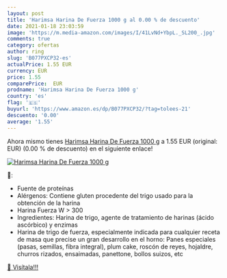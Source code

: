 ```yaml
---
layout: post
title: 'Harimsa Harina De Fuerza 1000 g al 0.00 % de descuento'
date: 2021-01-18 23:03:59
image: 'https://m.media-amazon.com/images/I/41LvNd+YbpL._SL200_.jpg'
comments: true
category: ofertas
author: ring
slug: 'B077PXCP32-es'
actualPrice: 1.55 EUR
currency: EUR
price: 1.55
comparePrice:  EUR
prodname: 'Harimsa Harina De Fuerza 1000 g'
country: 'es'
flag: '🇪🇸'
buyurl: 'https://www.amazon.es/dp/B077PXCP32/?tag=tolees-21'
descuento: '0.00'
average: '1.55'
---
```


Ahora mismo tienes [Harimsa Harina De Fuerza 1000 g](https://www.amazon.es/dp/B077PXCP32/?tag=tolees-21) a 1.55 EUR (original:  EUR) (0.00 %  de descuento) en el siguiente enlace!

[![Harimsa Harina De Fuerza 1000 g](https://m.media-amazon.com/images/I/41LvNd+YbpL._SL200_.jpg)](https://www.amazon.es/dp/B077PXCP32/?tag=tolees-21)

🔎:

- Fuente de proteínas
- Alérgenos: Contiene gluten procedente del trigo usado para la obtención de la harina
- Harina Fuerza W > 300
- Ingredientes: Harina de trigo, agente de tratamiento de harinas (ácido ascórbico) y enzimas
- Harina de trigo de fuerza, especialmente indicada para cualquier receta de masa que precise un gran desarrollo en el horno: Panes especiales (pasas, semillas, fibra integral), plum cake, roscón de reyes, hojaldre, churros rizados, ensaimadas, panettone, bollos suizos, etc

[🛒 Visítala!!!](https://www.amazon.es/dp/B077PXCP32/?tag=tolees-21)
